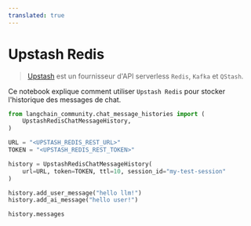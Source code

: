 ```yaml
---
translated: true
---
```


# Upstash Redis

>[Upstash](https://upstash.com/docs/introduction) est un fournisseur d'API serverless `Redis`, `Kafka` et `QStash`.

Ce notebook explique comment utiliser `Upstash Redis` pour stocker l'historique des messages de chat.

```python
from langchain_community.chat_message_histories import (
    UpstashRedisChatMessageHistory,
)

URL = "<UPSTASH_REDIS_REST_URL>"
TOKEN = "<UPSTASH_REDIS_REST_TOKEN>"

history = UpstashRedisChatMessageHistory(
    url=URL, token=TOKEN, ttl=10, session_id="my-test-session"
)

history.add_user_message("hello llm!")
history.add_ai_message("hello user!")
```

```python
history.messages
```
